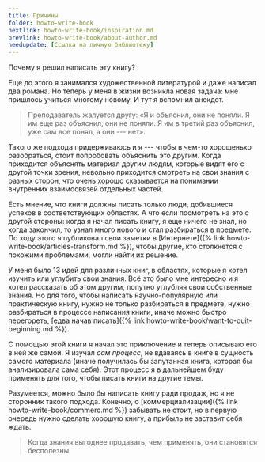 ```yaml
---
title: Причины
folder: howto-write-book
nextlink: howto-write-book/inspiration.md
prevlink: howto-write-book/about-author.md
needupdate: [Ссылка на личную библиотеку]
---
```


Почему я решил написать эту книгу?

Еще до этого я занимался художественной литературой и даже написал два
романа.  Но теперь у меня в жизни возникла новая задача: мне пришлось
учиться многому новому.  И тут я вспомнил анекдот.

> Преподаватель жалуется другу: «Я и объяснил, они не поняли.  Я им
> еще раз объяснил, они не поняли.  Я им в третий раз объяснил, уже
> сам все понял, а они --- нет».

Такого же подхода придерживаюсь и я --- чтобы в чем-то хорошенько
разобраться, стоит попробовать объяснить это другим.  Когда приходится
объяснять материал другим людям, которые видят его с другой точки
зрения, невольно приходится смотреть на свои знания с разных сторон,
что очень хорошо сказывается на понимании внутренних взаимосвязей
отдельных частей.

Есть мнение, что книги должны писать только люди, добившиеся успехов в
соответствующих областях.  А что если посмотреть на это с другой
стороны: когда я начал писать книгу, я еще ничего не знал, но когда
закончил, то узнал много нового и стал разбираться в предмете.  По
ходу этого я публиковал свои заметки в [Интернете]({% link
howto-write-book/articles-transform.md %}), чтобы другие, кто
столкнется с похожими проблемами, могли найти их решение.

У меня было 13 идей для различных книг, в областях, которые я хотел
изучить или углубить свои знания.  Всё это было мне интересно и я
хотел рассказать об этом другим, попутно углубляя свои собственные
знания.  Но для того, чтобы написать научно-популярную или
практическую книгу, нужно не только разбираться в предмете, нужно
разбираться в процессе написания книги, иначе можно быстро перегореть,
[едва начав писать]({% link howto-write-book/want-to-quit-beginning.md
%}).

С помощью этой книги я начал это приключение и теперь описываю его в
ней же самой.  Я изучал *сам процесс*, не вдаваясь в книге в сущность
самого материала (иначе получилась бы запутанная книга, которая бы
анализировала сама себя).  Этот процесс я в дальнейшем буду применять
для того, чтобы писать книги на другие темы.

Разумеется, можно было бы написать книгу ради продаж, но я не
сторонник такого подхода.  Конечно, о [коммерциализации]({% link
howto-write-book/commerc.md %}) забывать не стоит, но в первую очередь
нужно сделать хорошую книгу, а прибыль не заставит себя ждать.

> Когда знания выгоднее продавать, чем применять, они становятся
> бесполезны
